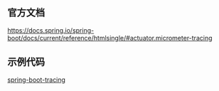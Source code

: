 ## 官方文档
https://docs.spring.io/spring-boot/docs/current/reference/htmlsingle/#actuator.micrometer-tracing

## 示例代码

[spring-boot-tracing](../../tomato-example/spring-boot-tracing)
